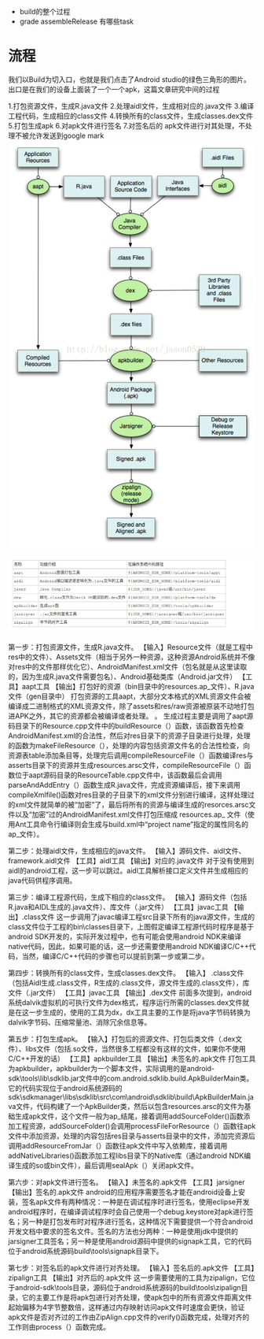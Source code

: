 * build的整个过程
* grade assembleRelease 有哪些task

# 流程
我们以Build为切入口，也就是我们点击了Android studio的绿色三角形的图片。出口是在我们的设备上面装了一个一个apk，这篇文章研究中间的过程

1.打包资源文件，生成R.java文件
2.处理aidl文件，生成相对应的.java文件
3.编译工程代码，生成相应的class文件
4.转换所有的class文件，生成classes.dex文件
5.打包生成apk
6.对apk文件进行签名
7.对签名后的 apk文件进行对其处理，不处理不被允许发送到google mark
![](media/15288760138366.png)



 ![](media/15288759769203.jpg)



第一步：打包资源文件，生成R.java文件。
【输入】Resource文件（就是工程中res中的文件）、Assets文件（相当于另外一种资源，这种资源Android系统并不像对res中的文件那样优化它）、AndroidManifest.xml文件（包名就是从这里读取的，因为生成R.java文件需要包名）、Android基础类库（Android.jar文件）
【工具】aapt工具
【输出】打包好的资源（bin目录中的resources.ap_文件）、R.java文件（gen目录中）
       打包资源的工具aapt，大部分文本格式的XML资源文件会被编译成二进制格式的XML资源文件，除了assets和res/raw资源被原装不动地打包进APK之外，其它的资源都会被编译或者处理。 。
生成过程主要是调用了aapt源码目录下的Resource.cpp文件中的buildResource（）函数，该函数首先检查AndroidManifest.xml的合法性，然后对res目录下的资源子目录进行处理，处理的函数为makeFileResource（），处理的内容包括资源文件名的合法性检查，向资源表table添加条目等，处理完后调用compileResourceFile（）函数编译res与asserts目录下的资源并生成resources.arsc文件，compileResourceFile（）函数位于aapt源码目录的ResourceTable.cpp文件中，该函数最后会调用parseAndAddEntry（）函数生成R.java文件，完成资源编译后，接下来调用compileXmlfile()函数对res目录的子目录下的xml文件分别进行编译，这样处理过的xml文件就简单的被“加密”了，最后将所有的资源与编译生成的resorces.arsc文件以及“加密”过的AndroidManifest.xml文件打包压缩成 resources.ap_ 文件（使用Ant工具命令行编译则会生成与build.xml中“project name”指定的属性同名的ap_文件）。



第二步：处理aidl文件，生成相应的java文件。
【输入】源码文件、aidl文件、framework.aidl文件
【工具】aidl工具
【输出】对应的.java文件
对于没有使用到aidl的android工程，这一步可以跳过。aidl工具解析接口定义文件并生成相应的java代码供程序调用。


第三步：编译工程源代码，生成下相应的class文件。
【输入】源码文件（包括R.java和AIDL生成的.java文件）、库文件（.jar文件）
【工具】javac工具
【输出】.class文件
    这一步调用了javac编译工程src目录下所有的java源文件，生成的class文件位于工程的bin\classes目录下，上图假定编译工程源代码时程序是基于android SDK开发的，实际开发过程中，也有可能会使用android NDK来编译native代码，因此，如果可能的话，这一步还需要使用android NDK编译C/C++代码，当然，编译C/C++代码的步骤也可以提前到第一步或第二步。


第四步：转换所有的class文件，生成classes.dex文件。
【输入】 .class文件（包括Aidl生成.class文件，R生成的.class文件，源文件生成的.class文件），库文件（.jar文件）
【工具】javac工具
【输出】.dex文件
    前面多次提到，android系统dalvik虚拟机的可执行文件为dex格式，程序运行所需的classes.dex文件就是在这一步生成的，使用的工具为dx，dx工具主要的工作是将java字节码转换为dalvik字节码、压缩常量池、消除冗余信息等。


第五步：打包生成apk。
【输入】打包后的资源文件、打包后类文件（.dex文件）、libs文件（包括.so文件，当然很多工程都没有这样的文件，如果你不使用C/C++开发的话）
【工具】apkbuilder工具
【输出】未签名的.apk文件
    打包工具为apkbuilder，apkbuilder为一个脚本文件，实际调用的是android-sdk\tools\lib\sdklib.jar文件中的com.android.sdklib.build.ApkBuilderMain类。它的代码实现位于android系统源码的sdk\sdkmanager\libs\sdklib\src\com\android\sdklib\build\ApkBuilderMain.java文件，代码构建了一个ApkBuilder类，然后以包含resources.arsc的文件为基础生成apk文件，这个文件一般为ap_结尾，接着调用addSourceFolder()函数添加工程资源，addSourceFolder()会调用processFileForResource（）函数往apk文件中添加资源，处理的内容包括res目录与asserts目录中的文件，添加完资源后调用addResourceFromJar（）函数往apk文件中写入依赖库，接着调用addNativeLibraries()函数添加工程libs目录下的Native库（通过android NDK编译生成的so或bin文件），最后调用sealApk（）关闭apk文件。


第六步：对apk文件进行签名。
【输入】未签名的.apk文件
【工具】jarsigner
【输出】签名的.apk文件
android的应用程序需要签名才能在android设备上安装，签名apk文件有两种情况：一种是在调试程序时进行签名，使用eclipse开发android程序时，在编译调试程序时会自己使用一个debug.keystore对apk进行签名；另一种是打包发布时对程序进行签名，这种情况下需要提供一个符合android开发文档中要求的签名文件。签名的方法也分两种：一种是使用jdk中提供的jarsigner工具签名；另一种是使用android源码中提供的signapk工具，它的代码位于android系统源码build\tools\signapk目录下。


第七步：对签名后的apk文件进行对齐处理。
【输入】签名后的.apk文件
【工具】zipalign工具
【输出】对齐后的.apk文件
    这一步需要使用的工具为zipalign，它位于android-sdk\tools目录，源码位于android系统源码的build\tools\zipalign目录，它的主要工作是将apk包进行对齐处理，使apk包中的所有资源文件距离文件起始偏移为4字节整数倍，这样通过内存映射访问apk文件时速度会更快，验证apk文件是否对齐过的工作由ZipAlign.cpp文件的verify()函数完成，处理对齐的工作则由process（）函数完成。

